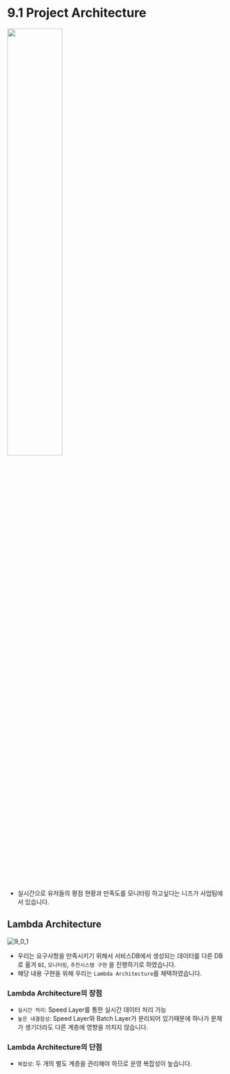 # 9.1 Project Architecture

<img src="./images/9_1_1.png" align="center" style="width:50%">

- 실시간으로 유저들의 평점 현황과 만족도를 모니터링 하고싶다는 니즈가 사업팀에서 있습니다.

## Lambda Architecture

![9_0_1](./images/9_0_1.png)

- 우리는 요구사항을 만족시키기 위해서 서비스DB에서 생성되는 데이터를 다른 DB로 옮겨 `BI`, `모니터링`, `추천시스템 구현` 을 진행하기로 하였습니다.
- 해당 내용 구현을 위해 우리는 `Lambda Architecture`를 채택하였습니다.

### Lambda Architecture의 장점

- `실시간 처리`: Speed Layer를 통한 실시간 데이터 처리 가능
- `높은 내결함성`: Speed Layer와 Batch Layer가 분리되어 있기때문에 하나가 문제가 생기더라도 다른 계층에 영향을 끼치지 않습니다.

### Lambda Architecture의 단점

- `복잡성`: 두 개의 별도 계층을 관리해야 하므로 운영 복잡성이 높습니다.